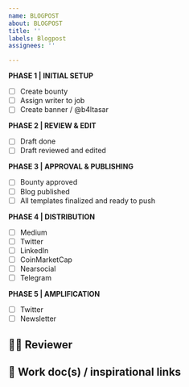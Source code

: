 ```yaml
---
name: BLOGPOST
about: BLOGPOST
title: ''
labels: Blogpost
assignees: ''

---
```


**PHASE 1 | INITIAL SETUP**
- [ ] Create bounty 
- [ ] Assign writer to job 
- [ ] Create banner / @b4ltasar

**PHASE 2 | REVIEW & EDIT**
- [ ] Draft done
- [ ] Draft reviewed and edited 

**PHASE 3 | APPROVAL & PUBLISHING**
- [ ] Bounty approved 
- [ ] Blog published 
- [ ] All templates finalized and ready to push

**PHASE 4 | DISTRIBUTION** 
- [ ] Medium
- [ ] Twitter
- [ ] LinkedIn 
- [ ] CoinMarketCap 
- [ ] Nearsocial 
- [ ] Telegram 

**PHASE 5 | AMPLIFICATION**
- [ ] Twitter
- [ ] Newsletter

## 🤼‍♂️ Reviewer


## 🔗   Work doc(s) / inspirational links
